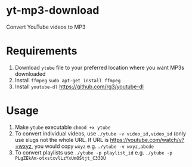 # yt-mp3-download
Convert YouTube videos to MP3

# Requirements
1. Download `ytube` file to your preferred location where you want MP3s downloaded
1. Install `ffmpeg` `sudo apt-get install ffmpeg`
1. Install `youtube-dl` https://github.com/rg3/youtube-dl

# Usage
1. Make `ytube` executable `chmod +x ytube`
1. To convert individual videos, use `./ytube -v video_id,video_id` (only use slugs not the whole URL. If URL is https://youtube.com/watch/v?=wxyz, you would copy `wxyz` e.g. `./ytube -v wxyz,abcde`
1. To convert playlists use `./ytube -p playlist_id` e.g. `./ytube -p PLgZEkAm-otxstxvlLzYxUmOStjt_C33DU`
